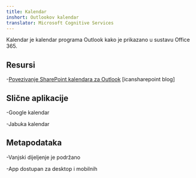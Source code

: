 ```yaml
---
title: Kalendar
inshort: Outlookov kalendar
translator: Microsoft Cognitive Services
---
```


Kalendar je kalendar programa Outlook kako je prikazano u sustavu Office 365.

Resursi
---------

-[Povezivanje SharePoint kalendara za
    Outlook](http://icsh.pt/SPandOutlook) \[icansharepoint blog\]

Slične aplikacije
--------------------

-Google kalendar

-Jabuka kalendar

Metapodataka
--------

-Vanjski dijeljenje je podržano

-App dostupan za desktop i mobilnih

